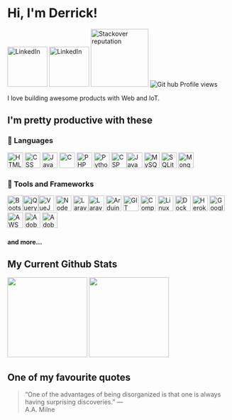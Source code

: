 # Hi, I'm Derrick!
<p>
<a href="https://www.linkedin.com/in/nsubuga-derrick"><img src=https://img.shields.io/badge/LinkedIn-0077B5?style=for-the-badge&logo=linkedin&logoColor=white alt="LinkedIn" width="90"/></a>
 <a href="https://www.hackerrank.com/profile/drkNsubuga" target="_blank"><img src=https://img.shields.io/badge/hackerank-068932?style=for-the-badge&logo=hackerrank&logoColor=white alt="LinkedIn" width="90"/></a> <a href="https://stackoverflow.com/users/6547542/drk" target="_blank"><img src="https://img.shields.io/stackexchange/stackoverflow/r/6547542?color=orange&label=STACKOVERLOW&logo=stackoverflow&style=for-the-badge&cacheSeconds=86400" width="130" alt="Stackover reputation"/></a> 
<img src="https://komarev.com/ghpvc/?username=drkNsubuga1&label=Profile%20views&color=0e75b6&style=flat" alt="Git hub Profile views" />
</p>
<p>I love building awesome products with Web and IoT.</p>

## I'm pretty productive with these
### 💖 Languages
<!-- HTML -->
<img src="https://cdn.jsdelivr.net/gh/devicons/devicon/icons/html5/html5-original-wordmark.svg" width="35" title="HTML" alt="HTML"/> <!-- CSS --><img src="https://cdn.jsdelivr.net/gh/devicons/devicon/icons/css3/css3-plain-wordmark.svg" width="35" title="CSS" alt="CSS"/> <!-- Javascript --><img src="https://cdn.jsdelivr.net/gh/devicons/devicon/icons/javascript/javascript-plain.svg" width="35" title="JavaScript" alt="JavaScript"/> <!-- Javascript --> <!-- C --><img src="https://cdn.jsdelivr.net/gh/devicons/devicon/icons/c/c-original.svg" width="35" title="C" alt="C"/>  <!-- PHP -->
<img src="https://cdn.jsdelivr.net/gh/devicons/devicon/icons/php/php-original.svg" width="35" title="PHP" alt="PHP"/> <!--python--><img src="https://cdn.jsdelivr.net/gh/devicons/devicon/icons/python/python-original.svg" width="35" title="Python" alt="Python"/> <!--csharp--> <img src="https://cdn.jsdelivr.net/gh/devicons/devicon/icons/csharp/csharp-original.svg" width="35" title="C-Sharp" alt="CSP"/><!--java--><img src="https://cdn.jsdelivr.net/gh/devicons/devicon/icons/java/java-original.svg" width="35" title="Java" alt="Java"/> <!-- MySQL --><img src="https://cdn.jsdelivr.net/gh/devicons/devicon/icons/mysql/mysql-original-wordmark.svg" width="35" title="MySQL" alt="MySQL"/> <!-- SQlite--><img src="https://cdn.jsdelivr.net/gh/devicons/devicon/icons/sqlite/sqlite-original.svg" width="35" title="SQLite" alt="SQLite"/> <!-- mongoDB--> <img src="https://cdn.jsdelivr.net/gh/devicons/devicon/icons/mongodb/mongodb-original-wordmark.svg" width="35" title="MOngoDB" alt="MongoDB"/>
          
### 🏹 Tools and Frameworks
<img src="https://cdn.jsdelivr.net/gh/devicons/devicon/icons/bootstrap/bootstrap-original.svg" width="35" title="Bootstrap" alt="Bootstrap"/><img src="https://cdn.jsdelivr.net/gh/devicons/devicon/icons/jquery/jquery-original-wordmark.svg" width="35" title="JQuery" alt="jQuery"/><!--VueJS--><img src="https://cdn.jsdelivr.net/gh/devicons/devicon/icons/vuejs/vuejs-original-wordmark.svg" width="35" title="VueJs" alt="VueJS"/> <!--Node Js--><img src="https://cdn.jsdelivr.net/gh/devicons/devicon/icons/nodejs/nodejs-original.svg" width="35" title="NodeJS" alt="NodeJS"/> <!--laravel--><img src="https://cdn.jsdelivr.net/gh/devicons/devicon/icons/laravel/laravel-plain-wordmark.svg" width="35" title="Laravel" alt="Laravel"/><img src="https://cdn.jsdelivr.net/gh/devicons/devicon/icons/codeigniter/codeigniter-plain-wordmark.svg" width="35" title="Codeigniter" alt="Laravel"/>
<img src="https://cdn.jsdelivr.net/gh/devicons/devicon/icons/arduino/arduino-original-wordmark.svg" width="35" title="Arduino" alt="Arduino"/><!-- - Git --> <img src="https://cdn.jsdelivr.net/gh/devicons/devicon/icons/git/git-original.svg" width="35" title="GIT" alt="GIT"/> <!---composer--><img src="https://cdn.jsdelivr.net/gh/devicons/devicon/icons/composer/composer-original.svg" width="35" title="Composer" alt="Composer"/> <img src="https://cdn.jsdelivr.net/gh/devicons/devicon/icons/linux/linux-original.svg" width="35" title="Linux" alt="Linux"/> <img src="https://cdn.jsdelivr.net/gh/devicons/devicon/icons/docker/docker-original.svg" width="35" title="Docker" alt="Docker"/> <img src="https://cdn.jsdelivr.net/gh/devicons/devicon/icons/heroku/heroku-original-wordmark.svg" width="35" title="Heroku" alt="Heroku"/> <img src="https://cdn.jsdelivr.net/gh/devicons/devicon/icons/googlecloud/googlecloud-original.svg" width="35" title="Google CLoud" alt="Google CLoud"/> <img src="https://cdn.jsdelivr.net/gh/devicons/devicon/icons/amazonwebservices/amazonwebservices-original.svg" width="35" title="AWS" alt="AWS"/> <img src="https://cdn.jsdelivr.net/gh/devicons/devicon/icons/photoshop/photoshop-plain.svg" width="35" title="Photoshop" alt="Adobe Photoshop"/> <img src="https://cdn.jsdelivr.net/gh/devicons/devicon/icons/illustrator/illustrator-plain.svg" width="35" title="Adobe Illustrator" alt="Adobe Illustrator"/>

#### and more...
<!-- ## I have done magic for-->


<!-- ## I am currently working on -->


## My Current Github Stats
<img height="180em" src="https://github-readme-stats.vercel.app/api/top-langs?username=drkNsubuga&count_private=true&layout=compact"/>  <img height="180em" src="https://github-readme-stats.vercel.app/api?username=drkNsubuga&show_icons=true&count_private=true&custom_title=Activity%20Summary"/>

## One of my favourite quotes
<!-- #quote-start -->
<blockquote>&ldquo;One of the advantages of being disorganized is that one is always having surprising discoveries.&rdquo; &mdash; <footer>A.A. Milne</footer></blockquote>
<!-- #quote-end -->